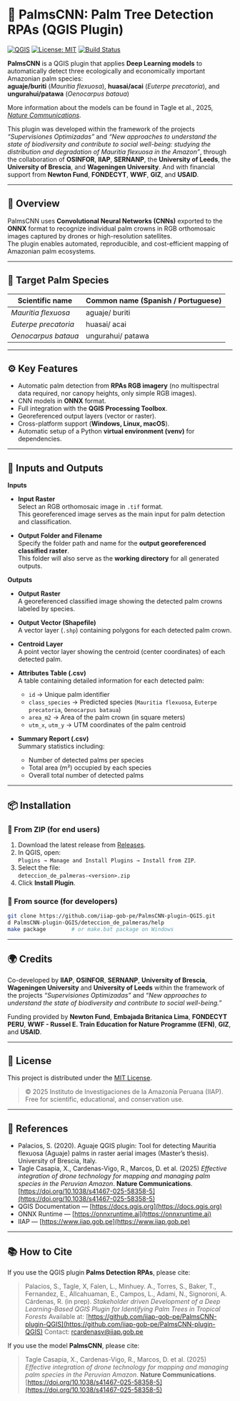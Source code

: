 # 🌴 PalmsCNN: Palm Tree Detection RPAs (QGIS Plugin)

[![QGIS](https://img.shields.io/badge/QGIS-3.34%2B-green.svg)](https://qgis.org)
[![License: MIT](https://img.shields.io/badge/license-MIT-blue.svg)](./LICENSE)
[![Build Status](https://img.shields.io/badge/build-passing-success.svg)]()

**PalmsCNN** is a QGIS plugin that applies **Deep Learning models** to automatically detect three ecologically and economically important Amazonian palm species:  
**aguaje/buriti** (*Mauritia flexuosa*), **huasai/acai** (*Euterpe precatoria*), and **ungurahui/patawa** (*Oenocarpus bataua*)  

More information about the models can be found in Tagle et al., 2025, [*Nature Communications*](https://www.nature.com/articles/s41467-025-58358-5).

This plugin was developed within the framework of the projects *“Supervisiones Optimizadas”* and *“New approaches to understand the state of biodiversity and contribute to social well-being: studying the distribution and degradation of Mauritia flexuosa in the Amazon”*, through the collaboration of **OSINFOR**, **IIAP**, **SERNANP**, the **University of Leeds**, the **University of Brescia**, and **Wageningen University**. And with financial support from **Newton Fund**, **FONDECYT**, **WWF**, **GIZ**, and **USAID**.

---

## 🧠 Overview

PalmsCNN uses **Convolutional Neural Networks (CNNs)** exported to the **ONNX** format to recognize individual palm crowns in RGB orthomosaic images captured by drones or high-resolution satellites.  
The plugin enables automated, reproducible, and cost-efficient mapping of Amazonian palm ecosystems.

---

## 🌴 Target Palm Species

| Scientific name | Common name (Spanish / Portuguese) |
|------------------|-------------|
| *Mauritia flexuosa* | aguaje/ buriti |
| *Euterpe precatoria* | huasai/ acai |
| *Oenocarpus bataua* | ungurahui/ patawa |

---

## ⚙️ Key Features

- Automatic palm detection from **RPAs RGB imagery** (no multispectral data required, nor canopy heights, only simple RGB images).  
- CNN models in **ONNX** format.  
- Full integration with the **QGIS Processing Toolbox**.  
- Georeferenced output layers (vector or raster).  
- Cross-platform support (**Windows, Linux, macOS**).  
- Automatic setup of a Python **virtual environment (venv)** for dependencies.  
---

## 🧩 Inputs and Outputs

**Inputs**

- **Input Raster**  
  Select an RGB orthomosaic image in `.tif` format.  
  This georeferenced image serves as the main input for palm detection and classification.


- **Output Folder and Filename**  
  Specify the folder path and name for the **output georeferenced classified raster**.  
  This folder will also serve as the **working directory** for all generated outputs.

**Outputs**

- **Output Raster**  
  A georeferenced classified image showing the detected palm crowns labeled by species.

- **Output Vector (Shapefile)**  
  A vector layer (`.shp`) containing polygons for each detected palm crown.

- **Centroid Layer**  
  A point vector layer showing the centroid (center coordinates) of each detected palm.

- **Attributes Table (.csv)**  
  A table containing detailed information for each detected palm:  
  - `id` → Unique palm identifier  
  - `class_species` → Predicted species (`Mauritia flexuosa`, `Euterpe precatoria`, `Oenocarpus bataua`)  
  - `area_m2` → Area of the palm crown (in square meters)  
  - `utm_x`, `utm_y` → UTM coordinates of the palm centroid  

- **Summary Report (.csv)**  
  Summary statistics including:  
  - Number of detected palms per species  
  - Total area (m²) occupied by each species  
  - Overall total number of detected palms
---

## 📦 Installation

### 🔹 From ZIP (for end users)
1. Download the latest release from [Releases](../../releases).  
2. In QGIS, open:  
   `Plugins → Manage and Install Plugins → Install from ZIP`.  
3. Select the file:  
   `deteccion_de_palmeras-<version>.zip`  
4. Click **Install Plugin**.

### 🔹 From source (for developers)
```bash
git clone https://github.com/iiap-gob-pe/PalmsCNN-plugin-QGIS.git
d PalmsCNN-plugin-QGIS/deteccion_de_palmeras/help
make package        # or make.bat package on Windows
```
---
## 🌍 Credits

Co-developed by **IIAP**, **OSINFOR**, **SERNANP**, **University of Brescia**, **Wageningen University** and **University of Leeds** within the framework of the projects *“Supervisiones Optimizadas”* and *“New approaches to understand the state of biodiversity and contribute to social well-being.”*

Funding provided by **Newton Fund**, **Embajada Britanica Lima**, **FONDECYT PERU**, **WWF - Russel E. Train Education for Nature Programme (EFN)**, **GIZ**, and **USAID**.

---

## 🧾 License

This project is distributed under the [MIT License](./LICENSE).

> © 2025 Instituto de Investigaciones de la Amazonía Peruana (IIAP).
> Free for scientific, educational, and conservation use.

---

## 🔗 References

* Palacios, S. (2020). Aguaje QGIS plugin: Tool for detecting Mauritia flexuosa (Aguaje) palms in raster aerial images (Master’s thesis). University of Brescia, Italy.
* Tagle Casapia, X., Cardenas-Vigo, R., Marcos, D. et al. (2025) *Effective integration of drone technology for mapping and managing palm species in the Peruvian Amazon*. **Nature Communications**. [https://doi.org/10.1038/s41467-025-58358-5](https://doi.org/10.1038/s41467-025-58358-5)
* QGIS Documentation — [https://docs.qgis.org](https://docs.qgis.org)
* ONNX Runtime — [https://onnxruntime.ai](https://onnxruntime.ai)
* IIAP — [https://www.iiap.gob.pe](https://www.iiap.gob.pe)

---

## 📚 How to Cite

If you use the QGIS plugin **Palms Detection RPAs**, please cite:

> Palacios, S., Tagle, X, Falen, L., Minhuey. A., Torres, S., Baker, T., Fernandez, E., Allcahuaman, E., Campos, L., Adami, N., Signoroni, A. Cárdenas, R. (in prep).
> *Stakeholder driven Development of a Deep Learning-Based QGIS Plugin for Identifying Palm Trees in Tropical Forests*
> Available at: [https://github.com/iiap-gob-pe/PalmsCNN-plugin-QGIS](https://github.com/iiap-gob-pe/PalmsCNN-plugin-QGIS)
> Contact: [rcardenasv@iiap.gob.pe](mailto:rcardenasv@iiap.gob.pe)
>

If you use the model **PalmsCNN**, please cite:
>Tagle Casapia, X., Cardenas-Vigo, R., Marcos, D. et al. (2025) *Effective integration of drone technology for mapping and managing palm species in the Peruvian Amazon*. **Nature Communications**. [https://doi.org/10.1038/s41467-025-58358-5](https://doi.org/10.1038/s41467-025-58358-5)
> 
